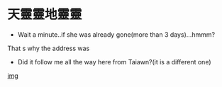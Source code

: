 # 天靈靈地靈靈

- Wait a minute..if she was already gone(more than 3 days)...hmmm?

That s why the address was

- Did it follow me all the way here from Taiawn?(it is a different one)

[img](https://as2.ftcdn.net/v2/jpg/06/03/64/21/1000_F_603642100_CSzS87WPNz9tV4CNxBHun8MJXth5y0iw.jpg)
